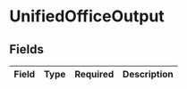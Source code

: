 # UnifiedOfficeOutput


## Fields

| Field       | Type        | Required    | Description |
| ----------- | ----------- | ----------- | ----------- |
